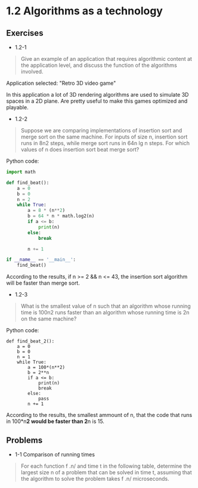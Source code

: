 # 1.2 Algorithms as a technology

## Exercises

- 1.2-1

> Give an example of an application that requires algorithmic content at the application level, and discuss the function of the algorithms involved.

Application selected: "Retro 3D video game"


In this application a lot of 3D rendering algorithms are used to simulate 3D spaces in a 2D plane. Are pretty useful to make this games optimized and playable.

- 1.2-2

> Suppose we are comparing implementations of insertion sort and merge sort on the same machine. For inputs of size n, insertion sort runs in 8n2 steps, while merge sort runs in 64n lg n steps. For which values of n does insertion sort beat merge sort?

Python code:

```py
import math

def find_beat():
    a = 0
    b = 0
    n = 2
    while True:
        a = 8 * (n**2)
        b = 64 * n * math.log2(n)
        if a <= b:
            print(n)
        else:
            break

        n += 1

if __name__ == '__main__':
    find_beat()
```

According to the results, if n >= 2 && n <= 43, the insertion sort algorithm will be faster than merge sort.



- 1.2-3

> What is the smallest value of n such that an algorithm whose running time is 100n2 runs faster than an algorithm whose running time is 2n on the same machine?

Python code:

```
def find_beat_2():
    a = 0
    b = 0
    n = 1
    while True:
        a = 100*(n**2)
        b = 2**n
        if a <= b:
            print(n)
            break
        else:
            pass
        n += 1
```

According to the results, the smallest ammount of n, that the code that runs in 100*n**2 would be faster than 2**n is 15.

## Problems

- 1-1 Comparison of running times

> For each function f .n/ and time t in the following table, determine the largest size n of a problem that can be solved in time t, assuming that the algorithm to solve the problem takes f .n/ microseconds.